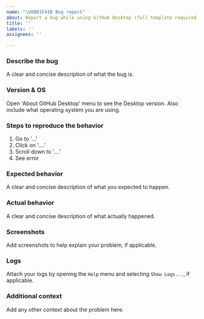 ```yaml
---
name: "\U0001F41B Bug report"
about: Report a bug while using GitHub Desktop (full template required)
title: ''
labels: ''
assignees: ''

---
```


### Describe the bug

A clear and concise description of what the bug is.

### Version & OS

Open 'About GitHub Desktop' menu to see the Desktop version. Also include what operating system you are using.

### Steps to reproduce the behavior

1. Go to '...'
2. Click on '....'
3. Scroll down to '....'
4. See error

### Expected behavior

A clear and concise description of what you expected to happen.

### Actual behavior

A clear and concise description of what actually happened.

### Screenshots

Add screenshots to help explain your problem, if applicable.

### Logs

Attach your logs by opening the `Help` menu and selecting `Show Logs...`, if applicable.

### Additional context

Add any other context about the problem here.
